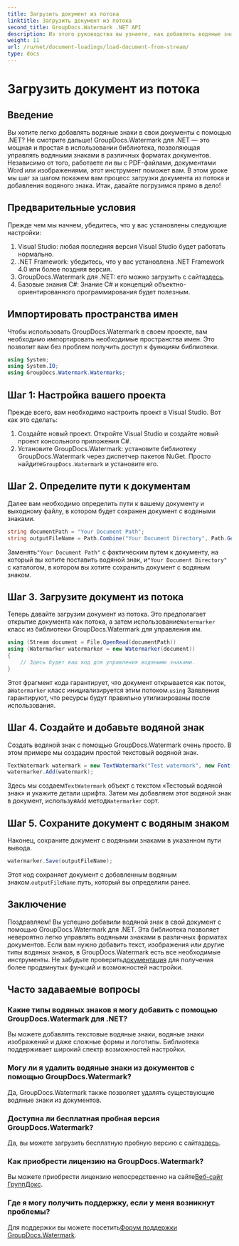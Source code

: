 ```yaml
---
title: Загрузить документ из потока
linktitle: Загрузить документ из потока
second_title: GroupDocs.Watermark .NET API
description: Из этого руководства вы узнаете, как добавлять водяные знаки в документы с помощью GroupDocs.Watermark для .NET. Идеально подходит для разработчиков, стремящихся повысить безопасность документов.
weight: 11
url: /ru/net/document-loadings/load-document-from-stream/
type: docs
---
```

# Загрузить документ из потока

## Введение
Вы хотите легко добавлять водяные знаки в свои документы с помощью .NET? Не смотрите дальше! GroupDocs.Watermark для .NET — это мощная и простая в использовании библиотека, позволяющая управлять водяными знаками в различных форматах документов. Независимо от того, работаете ли вы с PDF-файлами, документами Word или изображениями, этот инструмент поможет вам. В этом уроке мы шаг за шагом покажем вам процесс загрузки документа из потока и добавления водяного знака. Итак, давайте погрузимся прямо в дело!
## Предварительные условия
Прежде чем мы начнем, убедитесь, что у вас установлены следующие настройки:
1. Visual Studio: любая последняя версия Visual Studio будет работать нормально.
2. .NET Framework: убедитесь, что у вас установлена .NET Framework 4.0 или более поздняя версия.
3.  GroupDocs.Watermark для .NET: его можно загрузить с сайта[здесь](https://releases.groupdocs.com/Watermark/net/).
4. Базовые знания C#: Знание C# и концепций объектно-ориентированного программирования будет полезным.

## Импортировать пространства имен
Чтобы использовать GroupDocs.Watermark в своем проекте, вам необходимо импортировать необходимые пространства имен. Это позволит вам без проблем получить доступ к функциям библиотеки.
```csharp
using System;
using System.IO;
using GroupDocs.Watermark.Watermarks;
```
## Шаг 1: Настройка вашего проекта
Прежде всего, вам необходимо настроить проект в Visual Studio. Вот как это сделать:
1. Создайте новый проект. Откройте Visual Studio и создайте новый проект консольного приложения C#.
2.  Установите GroupDocs.Watermark: установите библиотеку GroupDocs.Watermark через диспетчер пакетов NuGet. Просто найдите`GroupDocs.Watermark` и установите его.
## Шаг 2. Определите пути к документам
Далее вам необходимо определить пути к вашему документу и выходному файлу, в котором будет сохранен документ с водяными знаками.
```csharp
string documentPath = "Your Document Path";
string outputFileName = Path.Combine("Your Document Directory", Path.GetFileName(documentPath));
```
 Заменять`"Your Document Path"` с фактическим путем к документу, на который вы хотите поставить водяной знак, и`"Your Document Directory"` с каталогом, в котором вы хотите сохранить документ с водяным знаком.
## Шаг 3. Загрузите документ из потока
Теперь давайте загрузим документ из потока. Это предполагает открытие документа как потока, а затем использование`Watermarker` класс из библиотеки GroupDocs.Watermark для управления им.
```csharp
using (Stream document = File.OpenRead(documentPath))
using (Watermarker watermarker = new Watermarker(document))
{
    // Здесь будет ваш код для управления водяными знаками.
}
```
 Этот фрагмент кода гарантирует, что документ открывается как поток, а`Watermarker` класс инициализируется этим потоком.`using` Заявления гарантируют, что ресурсы будут правильно утилизированы после использования.
## Шаг 4. Создайте и добавьте водяной знак
Создать водяной знак с помощью GroupDocs.Watermark очень просто. В этом примере мы создадим простой текстовый водяной знак.
```csharp
TextWatermark watermark = new TextWatermark("Test watermark", new Font("Arial", 12));
watermarker.Add(watermark);
```
 Здесь мы создаем`TextWatermark` объект с текстом «Тестовый водяной знак» и укажите детали шрифта. Затем мы добавляем этот водяной знак в документ, используя`Add` метод`Watermarker` сорт.
## Шаг 5. Сохраните документ с водяным знаком
Наконец, сохраните документ с водяными знаками в указанном пути вывода.
```csharp
watermarker.Save(outputFileName);
```
 Этот код сохраняет документ с добавленным водяным знаком.`outputFileName` путь, который вы определили ранее.

## Заключение
Поздравляем! Вы успешно добавили водяной знак в свой документ с помощью GroupDocs.Watermark для .NET. Эта библиотека позволяет невероятно легко управлять водяными знаками в различных форматах документов. Если вам нужно добавить текст, изображения или другие типы водяных знаков, в GroupDocs.Watermark есть все необходимые инструменты. Не забудьте проверить[документация](https://tutorials.groupdocs.com/Watermark/net/) для получения более продвинутых функций и возможностей настройки.
## Часто задаваемые вопросы
### Какие типы водяных знаков я могу добавить с помощью GroupDocs.Watermark для .NET?
Вы можете добавлять текстовые водяные знаки, водяные знаки изображений и даже сложные формы и логотипы. Библиотека поддерживает широкий спектр возможностей настройки.
### Могу ли я удалить водяные знаки из документов с помощью GroupDocs.Watermark?
Да, GroupDocs.Watermark также позволяет удалять существующие водяные знаки из документов.
### Доступна ли бесплатная пробная версия GroupDocs.Watermark?
 Да, вы можете загрузить бесплатную пробную версию с сайта[здесь](https://releases.groupdocs.com/).
### Как приобрести лицензию на GroupDocs.Watermark?
Вы можете приобрести лицензию непосредственно на сайте[Веб-сайт ГруппДокс](https://purchase.groupdocs.com/buy).
### Где я могу получить поддержку, если у меня возникнут проблемы?
 Для поддержки вы можете посетить[Форум поддержки GroupDocs.Watermark](https://forum.groupdocs.com/c/watermark/19).